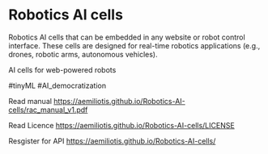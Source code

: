 # Robotics AI cells
Robotics AI cells that can be embedded in any website or robot control interface. These cells are designed for real-time robotics applications (e.g., drones, robotic arms, autonomous vehicles).

AI cells for web-powered robots  

#tinyML
#AI_democratization 

Read manual
https://aemiliotis.github.io/Robotics-AI-cells/rac_manual_v1.pdf

Read Licence
https://aemiliotis.github.io/Robotics-AI-cells/LICENSE

Resgister for API
https://aemiliotis.github.io/Robotics-AI-cells/

